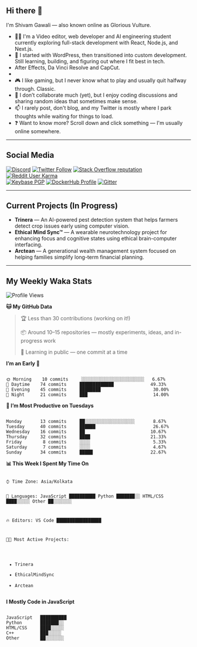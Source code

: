 <h2 id="hi-there">Hi there 👋</h2>
<p>I'm Shivam Gawali — also known online as Glorious Vulture.</p>

<ul>
  <li>👨‍💻 I'm a Video editor, web developer and AI engineering student currently exploring full-stack development with React, Node.js, and Next.js.</li>
  <li>🌱 I started with WordPress, then transitioned into custom development. Still learning, building, and figuring out where I fit best in tech.</li>
  <li>After Effects, Da Vinci Resolve and CapCut.<li>
  <li>🎮 I like gaming, but I never know what to play and usually quit halfway through. Classic.</li>
  <li>👯 I don’t collaborate much (yet), but I enjoy coding discussions and sharing random ideas that sometimes make sense.</li>
  <li>📫 I rarely post, don't blog, and my Twitter is mostly where I park thoughts while waiting for things to load.</li>
  <li>❓ Want to know more? Scroll down and click something — I'm usually online somewhere.</li>
</ul>

---

<h2 id="social-media">Social Media</h2>
<p>
<a href="https://discord.gg"><img src="https://img.shields.io/discord/661411850856038431?label=Discord%20Guild&style=for-the-badge&logo=discord&logoColor=ffffff" alt="Discord"></a>
<a href="https://twitter.com"><img src="https://img.shields.io/twitter/follow/edgycoder?color=%231DA1F2&label=Twitter&style=for-the-badge&logo=twitter&logoColor=ffffff" alt="Twitter Follow"></a>
<a href="https://stackoverflow.com"><img src="https://img.shields.io/stackexchange/stackoverflow/r/12418331?color=%23F48024&label=Stack%20overflow&style=for-the-badge&logo=stackoverflow&logoColor=ffffff" alt="Stack Overflow reputation"></a>
<a href="https://www.reddit.com/"><img src="https://img.shields.io/reddit/user-karma/combined/Kawaaii-Programming?label=Reddit&style=for-the-badge&logo=reddit&logoColor=ffffff" alt="Reddit User Karma"></a><br>
<a href="https://keybase.io/"><img src="https://img.shields.io/keybase/pgp/kawaaii?label=Keybase&logo=keybase&logoColor=ffffff&style=for-the-badge" alt="Keybase PGP"></a>
<a href="https://hub.docker.com"><img src="https://img.shields.io/badge/DockerHub-kawaaii-informational?style=for-the-badge&logo=docker&logoColor=ffffff" alt="DockerHub Profile"></a>
<a href="https://gitter.im"><img src="https://img.shields.io/gitter/room/edgy-irrelevant/community?label=edgy-irrelevant&logo=gitter&logoColor=ffffff&style=for-the-badge" alt="Gitter"></a>
</p>

---

<h2 id="current-projects">Current Projects (In Progress)</h2>
<ul>
  <li><strong>Trinera</strong> — An AI-powered pest detection system that helps farmers detect crop issues early using computer vision.</li>
  <li><strong>Ethical Mind Sync™</strong> — A wearable neurotechnology project for enhancing focus and cognitive states using ethical brain-computer interfacing.</li>
  <li><strong>Arctean</strong> — A generational wealth management system focused on helping families simplify long-term financial planning.</li>
</ul>


---

<h2 id="my-weekly-waka-stats">My Weekly Waka Stats</h2>
<!--START_SECTION:waka-->
<p><img src="http://img.shields.io/badge/Profile%20Views-13-blue" alt="Profile Views"></p>

<p><strong>🐱 My GitHub Data</strong></p>
<blockquote>
  <p>🏆 Less than 30 contributions (working on it!)</p>
  <p>📦 Around 10–15 repositories — mostly experiments, ideas, and in-progress work</p>
  <p>🚧 Learning in public — one commit at a time</p>
</blockquote>

<p><strong>I’m an Early 🐤</strong></p>
<pre><code>
🌞 Morning    10 commits     ░░░░░░░░░░░░░░░░░░░░░░░░   6.67%
🌆 Daytime    74 commits     █████████████              49.33%
🌃 Evening    45 commits     ████████                    30.00%
🌙 Night      21 commits     ███                         14.00%
</code></pre>

<p><strong>📅 I’m Most Productive on Tuesdays</strong></p>
<pre><code>
Monday       13 commits     ██░░░░░░░░░░░░░░░░░░░       8.67%
Tuesday      40 commits     ██████                      26.67%
Wednesday    16 commits     ██                         10.67%
Thursday     32 commits     ████                       21.33%
Friday        8 commits     ░░░░                        5.33%
Saturday      7 commits     ░░░░                        4.67%
Sunday       34 commits     █████                      22.67%
</code></pre>

<p><strong>📊 This Week I Spent My Time On</strong></p>
<pre><code>
⌚︎ Time Zone: Asia/Kolkata

💬 Languages:
JavaScript     ██████████
Python         ███████░░
HTML/CSS       ████░░░░░
Other          ██░░░░░░░

🔥 Editors:
VS Code        █████████████████

🐱‍💻 Most Active Projects:
- Trinera
- EthicalMindSync
- Arctean
</code></pre>

<p><strong>I Mostly Code in JavaScript</strong></p>
<pre><code>
JavaScript   ██████████
Python       ███████░░
HTML/CSS     ████░░░░░
C++          ███░░░░░
Other        ██░░░░░░░
</code></pre>
<!--END_SECTION:waka-->

